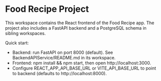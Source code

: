 # Food Recipe Project

This workspace contains the React frontend of the Food Recipe app. The project also includes a FastAPI backend and a PostgreSQL schema in sibling workspaces.

Quick start:
- Backend: run FastAPI on port 8000 (default). See BackendAPIService/README.md in its workspace.
- Frontend: npm install && npm start, then open http://localhost:3000.
- Configure REACT_APP_API_BASE_URL or VITE_API_BASE_URL to point to backend (defaults to http://localhost:8000).